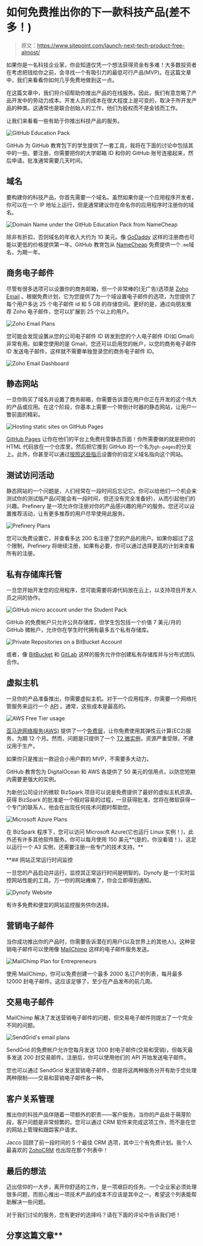 # 如何免费推出你的下一款科技产品(差不多！)

> 原文：<https://www.sitepoint.com/launch-next-tech-product-free-almost/>

如果你是一名科技企业家，你会知道仅凭一个想法获得资金有多难！大多数投资者在考虑把钱给你之前，会寻找一个有吸引力的最低可行产品(MVP)。在这篇文章中，我们来看看你如何几乎免费地做到这一点。

在这篇文章中，我们将介绍帮助你推出产品的在线服务。因此，我们有意忽略了产品开发中的劳动力成本。开发人员的成本在很大程度上是可变的，取决于所开发产品的种类。这通常也是联合创始人的工作，他们为股权而不是金钱而工作。

让我们来看看一些有助于你推出科技产品的服务。

![GitHub Education Pack](img/5aeaeb7560c3a56268f5e5fea771160d.png)

GitHub 为 GitHub 教育包下的学生提供了一套工具，我将在下面的讨论中包括其中的一些。要注册，你需要把你的大学邮箱 ID 和你的 GitHub 账号连接起来，然后申请。批准通常需要几天时间。

## 域名

要构建你的科技产品，你首先需要一个域名。虽然如果你是一个应用程序开发者，你可以在一个 IP 地址上运行，但是通常建议你在命名你的应用程序时注册你的域名。

![Domain Name under the GitHub Education Pack from NameCheap](img/b7bce41c19a1b0f63670bd9321db37a7.png)

除非有折扣，否则域名的年收入大约为 10 美元。像 [GoDaddy](https://godaddy.com/) 这样的注册商也可能以更低的价格提供第一年。GitHub 教育包从 [NameCheap](https://www.namecheap.com) 免费提供一个`.me`域名，为期一年。

## 商务电子邮件

尽管有很多选项可以设置你的商务邮箱，但一个非常棒的(无广告)选项是 [Zoho Email](https://www.zoho.com/mail/) 。根据免费计划，它为您提供了为一个域设置电子邮件的选项，为您提供了每个用户多达 25 个电子邮件 id 和 5 GB 的存储空间。更好的是，通过向朋友推荐 Zoho 电子邮件，您可以扩展到 25 个以上的用户。

![Zoho Email Plans](img/e4a3cefe7da7437101c06e073ec3b57c.png)

您可能会发现设置从您的公司电子邮件 ID 转发到您的个人电子邮件 ID(如 Gmail)非常有用。如果您使用的是 Gmail，您还可以启用您的帐户，以您的商务电子邮件 ID 发送电子邮件，这样就不需要单独登录您的商务电子邮件 ID。

![Zoho Email Dashboard](img/907cb6252296964b123b77b14b5a7dc8.png)

## 静态网站

一旦你购买了域名并设置了商务邮箱，你需要告诉潜在用户你正在开发的这个伟大的产品或应用。在这个阶段，你基本上需要一个带倒计时器的静态网站，让用户一瞥前面的精彩。

![Hosting static sites on GitHub Pages](img/5735f24a52953af3e508cb0d16483d43.png)

[GitHub Pages](https://pages.github.com/) 让你在他们的平台上免费托管静态页面！你所需要做的就是把你的 HTML 代码放在一个仓库里，然后把它推到 GitHub 的一个名为`gh-pages`的分支上。此外，你甚至可以通过[按照这些指示](https://help.github.com/articles/using-a-custom-domain-with-github-pages/)设置你的自定义域名指向这个网站。

## 测试访问活动

静态网站的一个问题是，人们经常在一段时间后忘记它。你可以给他们一个机会来测试你的测试版产品(可能会有一段时间，但还没有完全准备好)，从而引起他们的兴趣。Prefinery 是一项允许你注册对你的产品感兴趣的用户的服务。您还可以设置推荐活动，让有更多推荐的用户尽早使用此服务。

![Prefinery Plans](img/271d8e73af5cb2ee8c03bd2b58674b7a.png)

您可以免费设置它，并查看多达 200 名注册了您的产品的用户。如果你超过了这个限制，Prefinery 将继续注册，如果有必要，你可以通过选择更高的计划来查看所有的注册。

## 私有存储库托管

一旦您开始开发您的应用程序，您可能需要将源代码放在云上，以支持项目开发人员之间的协作。

![GitHub micro account under the Student Pack](img/b53f401a6daf545986921e1104210a41.png)

GitHub 的免费帐户只允许公共存储库，但学生包包括一个价值 7 美元/月的 GitHub 微帐户，允许你在学生时代拥有最多五个私有存储库。

![Private Repositories on a BitBucket Account](img/cc6e583d0b113a6b15d94fd2223ed71e.png)

或者，像 [BitBucket](https://bitbucket.org/) 和 [GitLab](https://gitlab.com/users/sign_in/) 这样的服务允许你创建私有存储库并与分布式团队合作。

## 虚拟主机

一旦你的产品准备推出，你需要虚拟主机。对于一个应用程序，你需要一个网络托管服务来运行一个 [API](https://en.wikipedia.org/wiki/Application_programming_interface) 。通常，这些成本是最高的。

![AWS Free Tier usage](img/f95d878ff3566d0d9b6842f017d5c8cd.png)

[亚马逊网络服务(AWS)](https://aws.amazon.com/) 提供了一个[免费层](https://aws.amazon.com/free/)，让你免费使用其弹性云计算(EC2)服务，为期 12 个月。然而，问题是只提供了一个 [T2 微实例](https://aws.amazon.com/ec2/instance-types/)，资源严重受限，不建议用于生产。

如果你只是推出一款迎合小用户群的 MVP，不需要多大动力。

GitHub 教育包为 DigitalOcean 和 AWS 各提供了 50 美元的信用点，以防您短期内需要更强大的实例。

为新创公司设计的微软 BizSpark 项目可以说是免费提供了最好的虚拟主机资源。获得 BizSpark 的批准是一个相对容易的过程，一旦获得批准，您将在微软获得一个专门的联系人，他会在出现任何技术问题时帮助您。

![Microsoft Azure Plans](img/a759c153a01d10e7b4bed07c19464971.png)

在 BizSpark 程序下，您可以访问 Microsoft Azure(它也运行 Linux 实例！)，此外还有许多其他软件服务。你可以每月使用 150 美元**(是的，你没看错！)，这足以运行一个 A3 实例，还需要注册一些专门的技术支持。**

 **## 网站正常运行时间监控

一旦您的产品启动并运行，监控其正常运行时间是明智的。Dynofy 是一个实时监控网站性能的工具。万一你的网站瘫痪了，你会立即得到通知。

![Dynofy Website](img/57b5bfd21d653c20ecbd42d15ab8a160.png)

有许多免费和便宜的网站监控服务供你选择。

## 营销电子邮件

当你成功推出你的产品时，你需要告诉潜在的用户(以及世界上的其他人)。这种营销电子邮件可以使用像 [MailChimp](http://mailchimp.com/pricing/entrepreneur/) 这样的电子邮件服务发送。

![MailChimp Plan for Entrepreneurs](img/d7bf5f2dc16bd411a04a58f0b108f0c4.png)

使用 MailChimp，你可以免费创建一个最多 2000 名订户的列表，每月最多 12000 封电子邮件。这应该足够了，至少在产品发布的前几周。

## 交易电子邮件

MailChimp 解决了发送营销电子邮件的问题，但交易电子邮件则提出了一个完全不同的问题。

![SendGrid's email plans](img/e2229f7c702f6349810ec764292bdc8b.png)

SendGrid 的免费帐户允许您每月发送 1200 封电子邮件(交易和营销)，但每天最多发送 200 封交易邮件。注册后，你可以使用他们的 API 开始发送电子邮件。

您也可以通过 SendGrid 发送营销电子邮件，但是将这两种服务分开有助于您处理两种限制——交易和营销电子邮件各一种。

## 客户关系管理

推出你的科技产品伴随着一项额外的职责——客户服务。当你的产品处于萌芽阶段，客户问题是非常频繁的。您可以通过 CRM 软件来完成这项工作，而不是在您的网站上管理和跟踪客户请求。

Jacco 回顾了前一段时间的 5 个最佳 CRM 选项，其中三个有免费计划。我个人最喜欢的 [ZohoCRM](https://www.zoho.com/crm/) 也出现在那个列表中！

## 最后的想法

迈出信仰的一大步，离开你舒适的工作，是一项艰巨的任务。一个企业家必须处理很多问题，而担心推出一项技术产品的成本不应该是其中之一。希望这个列表能帮助解决一些问题。

对于我们讨论的服务，您有更好的选择吗？请在下面的评论中告诉我们吧！

## 分享这篇文章**